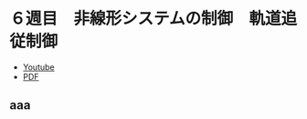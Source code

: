 # ６週目　非線形システムの制御　軌道追従制御

* [Youtube](https://www.youtube.com/watch?v=wgpSgntSVWA)
* [PDF](http:/www.ritsumei.ac.jp/~uemura-m/control2/control2_6.pdf)

## aaa
